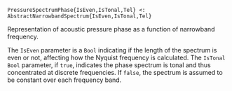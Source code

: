 ```
PressureSpectrumPhase{IsEven,IsTonal,Tel} <: AbstractNarrowbandSpectrum{IsEven,IsTonal,Tel}
```

Representation of acoustic pressure phase as a function of narrowband frequency.

The `IsEven` parameter is a `Bool` indicating if the length of the spectrum is even or not, affecting how the Nyquist frequency is calculated. The `IsTonal` `Bool` parameter, if `true`, indicates the phase spectrum is tonal and thus concentrated at discrete frequencies. If `false`, the spectrum is assumed to be constant over each frequency band.
